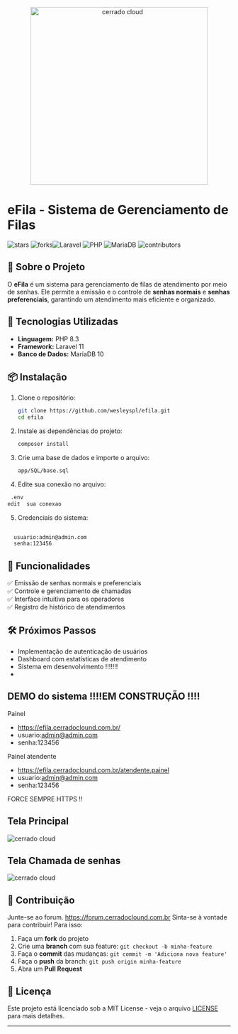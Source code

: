 <p align="center"><a href="V" target="_blank"><img src="https://cerradoclound.com.br/public/uploads/logo.png" width="400" alt="cerrado cloud"></a></p>



# eFila - Sistema de Gerenciamento de Filas


![stars](https://img.shields.io/github/stars/wesleyspl/efila)
![forks](https://img.shields.io/github/forks/wesleyspl/efila)![Laravel](https://img.shields.io/badge/Laravel-11-red?style=flat-square)  ![PHP](https://img.shields.io/badge/PHP-8.3-blue?style=flat-square)  ![MariaDB](https://img.shields.io/badge/MariaDB-10-green?style=flat-square)  ![contributors](https://img.shields.io/github/contributors/wesleyspl/efila)

## 📌 Sobre o Projeto

O **eFila** é um sistema para gerenciamento de filas de atendimento por meio de senhas. Ele permite a emissão e o controle de **senhas normais** e **senhas preferenciais**, garantindo um atendimento mais eficiente e organizado.

## 🚀 Tecnologias Utilizadas

- **Linguagem:** PHP 8.3  
- **Framework:** Laravel 11  
- **Banco de Dados:** MariaDB 10   


## 📦 Instalação

1. Clone o repositório:
   ```sh
   git clone https://github.com/wesleyspl/efila.git
   cd efila
   ```

2. Instale as dependências do projeto:
   ```sh
   composer install
   ```
3. Crie uma base de dados e importe o arquivo:
    ```sh
   app/SQL/base.sql
   ```
4. Edite sua conexão no arquivo:
```sh
 .env
edit  sua conexao
```
5. Credenciais do sistema:
```sh
  
  usuario:admin@admin.com
  senha:123456
```

## 🎯 Funcionalidades

✅ Emissão de senhas normais e preferenciais  
✅ Controle e gerenciamento de chamadas  
✅ Interface intuitiva para os operadores  
✅ Registro de histórico de atendimentos  

## 🛠 Próximos Passos

- Implementação de autenticação de usuários  
- Dashboard com estatísticas de atendimento  
- Sistema  em desenvolvimento !!!!!!!
- 
## DEMO do sistema !!!!EM CONSTRUÇÃO !!!!  

  Painel
- https://efila.cerradoclound.com.br/
 - usuario:admin@admin.com
 - senha:123456

 Painel atendente
 - https://efila.cerradoclound.com.br/atendente.painel
 - usuario:admin@admin.com
 - senha:123456

FORCE SEMPRE HTTPS !!

## Tela Principal 

<img src="https://cerradoclound.com.br/public/uploads/file-7.png" alt="cerrado cloud">

## Tela Chamada de senhas
<img src="https://cerradoclound.com.br/public/uploads/file-8.png" alt="cerrado cloud">

## 🤝 Contribuição
Junte-se ao forum.
https://forum.cerradoclound.com.br 
Sinta-se à vontade para contribuir! Para isso:  

1. Faça um **fork** do projeto  
2. Crie uma **branch** com sua feature: `git checkout -b minha-feature`  
3. Faça o **commit** das mudanças: `git commit -m 'Adiciona nova feature'`  
4. Faça o **push** da branch: `git push origin minha-feature`  
5. Abra um **Pull Request**  

## 📜 Licença

Este projeto está licenciado sob a MIT License - veja o arquivo [LICENSE](LICENSE) para mais detalhes.

---


